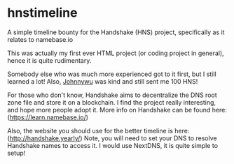 # hnstimeline
A simple timeline bounty for the Handshake (HNS) project, specifically as it relates to namebase.io

This was actually my first ever HTML project (or coding project in general), hence it is quite rudimentary.

Somebody else who was much more experienced got to it first, but I still learned a lot! Also, [Johnnywu](http://johnnywu/ "Johnnywu") was kind and still sent me 100 HNS!

For those who don't know, Handshake aims to decentralize the DNS root zone file and store it on a blockchain. I find the project really interesting, and hope more people adopt it. 
More info on Handshake can be found here: (https://learn.namebase.io/)

Also, the website you should use for the better timeline is here: (http://handshake.yearly/)
Note, you will need to set your DNS to resolve Handshake names to access it. I would use NextDNS, it is quite simple to setup!
